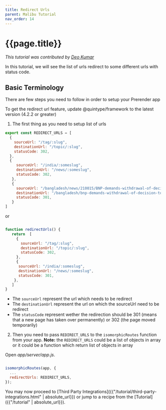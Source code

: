 ```yaml
---
title: Redirect Urls
parent: Malibu Tutorial
nav_order: 14
---
```


# {{page.title}}

*This tutorial was contributed by [Deo Kumar](https://www.linkedin.com/in/deo-kumar)*

In this tutorial, we will see the list of urls redirect to some different urls with status code.

## Basic Terminology

There are few steps you need to follow in order to setup your Prerender app

To get the redirect url feature, update @quintype/framework to the latest version (4.2.2 or greater)


1. The first thing as you need to setup list of urls <br />

``` javascript
export const REDIRECT_URLS = [
  {
    sourceUrl: "/tag/:slug",
    destinationUrl: "/topic/:slug",
    statusCode: 302,
  },
  {
     sourceUrl: "/india/:someslug",
     destinationUrl: "/news/:someslug",
     statusCode: 302,
   },
   {
     sourceUrl: "/bangladesh/news/210015/BNP-demands-withdrawal-of-decision-to-hike",
     destinationUrl: "/bangladesh/bnp-demands-withdrawal-of-decision-to-hike-power-tariff",
     statusCode: 301,
   }
]

```

or 

```javascript

function redirectUrls() {
   return  [
     {
       sourceUrl: "/tag/:slug",
       destinationUrl: "/topic/:slug",
       statusCode: 302,
     },
     {
      sourceUrl: "/india/:someslug",
      destinationUrl: "/news/:someslug",
      statusCode: 301,
    },
   ]
}


```
* The `sourceUrl` represent the url which needs to be redirect
* The `destinationUrl` represent the url on which the sourceUrl need to be redirect
* The `statusCode` represent wether the redirection should be 301 (means that a new page has taken over permanently) or 302 (the page moved temporarily)

2. Then you need to pass `REDIRECT_URLS` to the `isomorphicRoutes` function from your app. **Note:** the 
`REDIRECT_URLS` could be a list of objects in array or it could be a function which return list of objects in array

Open *app/server/app.js*.

```javascript

isomorphicRoutes(app, {
  ... 
  redirectUrls: REDIRECT_URLS,
});

```

You may now proceed to [Third Party Integrations]({{"/tutorial/third-party-integrations.html" | absolute_url}}) or jump to a recipe from the [Tutorial]({{"/tutorial" | absolute_url}}).
